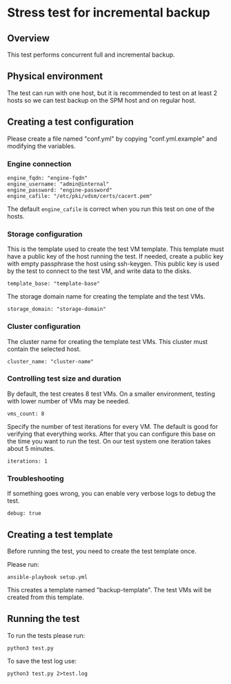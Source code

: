 # Stress test for incremental backup

## Overview

This test performs concurrent full and incremental backup.

## Physical environment

The test can run with one host, but it is recommended to test on at
least 2 hosts so we can test backup on the SPM host and on regular host.

## Creating a test configuration

Please create a file named "conf.yml" by copying "conf.yml.example" and
modifying the variables.

### Engine connection

    engine_fqdn: "engine-fqdn"
    engine_username: "admin@internal"
    engine_password: "engine-password"
    engine_cafile: "/etc/pki/vdsm/certs/cacert.pem"

The default ``engine_cafile`` is correct when you run this test on one
of the hosts.

### Storage configuration

This is the template used to create the test VM template. This template
must have a public key of the host running the test. If needed, create a
public key with empty passphrase the host using ssh-keygen. This public
key is used by the test to connect to the test VM, and write data to the
disks.

    template_base: "template-base"

The storage domain name for creating the template and the test VMs.

    storage_domain: "storage-domain"

### Cluster configuration

The cluster name for creating the template test VMs. This cluster must
contain the selected host.

    cluster_name: "cluster-name"

### Controlling test size and duration

By default, the test creates 8 test VMs. On a smaller environment,
testing with lower number of VMs may be needed.

    vms_count: 8

Specify the number of test iterations for every VM. The default is good
for verifying that everything works. After that you can configure this
base on the time you want to run the test. On our test system one
iteration takes about 5 minutes.

    iterations: 1

### Troubleshooting

If something goes wrong, you can enable very verbose logs to debug the
test.

    debug: true

## Creating a test template

Before running the test, you need to create the test template once.

Please run:

    ansible-playbook setup.yml

This creates a template named "backup-template". The test VMs
will be created from this template.

## Running the test

To run the tests please run:

    python3 test.py

To save the test log use:

    python3 test.py 2>test.log

